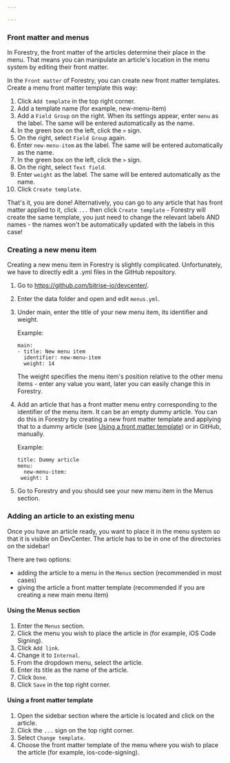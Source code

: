 ```yaml
---

---
```

### Front matter and menus

In Forestry, the front matter of the articles determine their place in the menu. That means you can manipulate an article's location in the menu system by editing their front matter.

In the `Front matter` of Forestry, you can create new front matter templates. Create a  menu front matter template this way:

 1. Click `Add template` in the top right corner.
 2. Add a template name (for example, new-menu-item)
 3. Add a `Field Group` on the right. When its settings appear, enter `menu` as the label. The same will be entered automatically as the name.
 4. In the green box on the left, click the `>` sign.
 5. On the right, select `Field Group` again.
 6. Enter `new-menu-item` as the label. The same will be entered automatically as the name.
 7. In the green box on the left, click the `>` sign.
 8. On the right, select `Text field`.
 9. Enter `weight` as the label. The same will be entered automatically as the name.
10. Click `Create template`.

That's it, you are done! Alternatively, you can go to any article that has front matter applied to it, click `...` then click `Create template` - Forestry will create the same template, you just need to change the relevant labels AND names - the names won't be automatically updated with the labels in this case!

### Creating a new menu item

Creating a new menu item in Forestry is slightly complicated. Unfortunately, we have to directly edit a .yml files in the GitHub repository.

1. Go to https://github.com/bitrise-io/devcenter/.
2. Enter the data folder and open and edit `menus.yml`.
3. Under main, enter the title of your new menu item, its identifier and weight.

   Example:

       main:
       - title: New menu item
         identifier: new-menu-item
         weight: 14

   The weight specifies the menu item's position relative to the other menu items - enter any value you want, later you can easily change this in Forestry.
4. Add an article that has a front matter menu entry corresponding to the identifier of the menu item. It can be an empty dummy article. You can do this in Forestry by creating a new front matter template and applying that to a dummy article (see [Using a front matter template](forestry-help-menus-md#using-a-front-matter-template)) or in GitHub, manually.

   Example:

       title: Dummy article
       menu:
         new-menu-item: 
       	weight: 1
5. Go to Forestry and you should see your new menu item in the Menus section.

### Adding an article to an existing menu

Once you have an article ready, you want to place it in the menu system so that it is visible on DevCenter. The article has to be in one of the directories on the sidebar!

There are two options:

* adding the article to a menu in the `Menus` section  (recommended in most cases)
* giving the article a front matter template (recommended if you are creating a new main menu item)

#### Using the Menus section

1. Enter the `Menus` section.
2. Click the menu you wish to place the article in (for example, iOS Code Signing).
3. Click `Add link`.
4. Change it to `Internal`.
5. From the dropdown menu, select the article.
6. Enter its title as the name of the article.
7. Click `Done`.
8. Click `Save` in the top right corner.

#### Using a front matter template

1. Open the sidebar section where the article is located and click on the article.
2. Click the `...` sign on the top right corner.
3. Select `Change template`.
4. Choose the front matter template of the menu where you wish to place the article (for example, ios-code-signing).